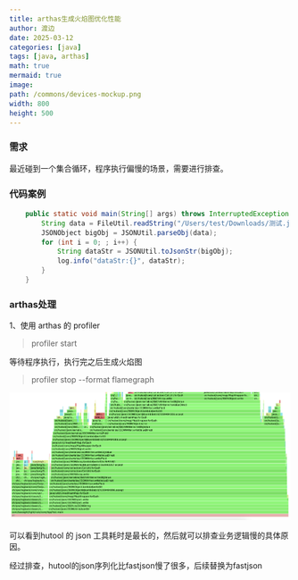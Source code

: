 ```yaml
---
title: arthas生成火焰图优化性能
author: 渡边
date: 2025-03-12
categories: [java]
tags: [java, arthas]
math: true
mermaid: true
image:
path: /commons/devices-mockup.png
width: 800
height: 500
---
```


### 需求
最近碰到一个集合循环，程序执行偏慢的场景，需要进行排查。

### 代码案例
```java
    public static void main(String[] args) throws InterruptedException {
        String data = FileUtil.readString("/Users/test/Downloads/测试.json", Charset.defaultCharset());
        JSONObject bigObj = JSONUtil.parseObj(data);
        for (int i = 0; ; i++) {
            String dataStr = JSONUtil.toJsonStr(bigObj);
            log.info("dataStr:{}", dataStr);
        }
    }
```

### arthas处理
1、使用 arthas 的 profiler
> profiler start

等待程序执行，执行完之后生成火焰图

> profiler stop --format flamegraph


![](../assets/img/2025-03-12-arthas-profiler/2025-06-26-11-16-34.png)

可以看到hutool 的 json 工具耗时是最长的，然后就可以排查业务逻辑慢的具体原因。

经过排查，hutool的json序列化比fastjson慢了很多，后续替换为fastjson